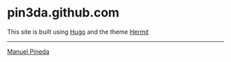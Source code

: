 pin3da.github.com
=================

This site is built using [Hugo](https://gohugo.io/) and the theme [Hermit](http://localhost:5000)

----

[Manuel Pineda](https://pin3da.github.io)
